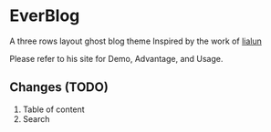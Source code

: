# EverBlog
A three rows layout ghost blog theme
Inspired by the work of [lialun](https://github.com/lialun/EverBlog)

Please refer to his site for Demo, Advantage, and Usage.

## Changes (TODO)
1. Table of content
2. Search
